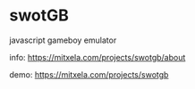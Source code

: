 # swotGB
javascript gameboy emulator

info: https://mitxela.com/projects/swotgb/about

demo: https://mitxela.com/projects/swotgb
